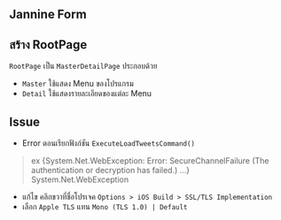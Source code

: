 ## Jannine Form

## สร้าง RootPage

`RootPage` เป็น `MasterDetailPage` ประกอบด้วย

- `Master` ใช้แสดง Menu ของโปรแกรม
- `Detail` ใช้แสดงรายละเอียดของแต่ละ Menu

## Issue

- Error ตอนเรียกฟังก์ชัน `ExecuteLoadTweetsCommand()`

> ex	{System.Net.WebException: Error: SecureChannelFailure (The authentication or decryption has failed.) …}	System.Net.WebException

- แก้ไข คลิกขวาที่ชื่อโปรเจค `Options > iOS Build > SSL/TLS Implementation`
- เลือก `Apple TLS` แทน `Mono (TLS 1.0) | Default`